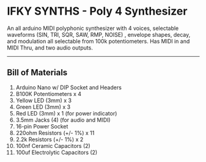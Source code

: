 # IFKY SYNTHS - Poly 4 Synthesizer

An all arduino MIDI polyphonic synthesizer with 4 voices, selectable waveforms (SIN, TRI, SQR, SAW, RMP, NOISE) , envelope shapes, decay, and modulation all selectable from 100k potentiometers. Has MIDI in and MIDI Thru, and two audio outputs.

----

## Bill of Materials
1. Arduino Nano w/ DIP Socket and Headers
2. B100K Potentiometers x 4
3. Yellow LED (3mm) x 3
4. Green LED (3mm) x 3
5. Red LED (3mm) x 1 (for power indicator)
6. 3.5mm Jacks (4) (for audio and MIDI)
7. 16-pin Power Socket
8. 220ohm Resistors (+/- 1%) x 11
9. 2.2k Resistors (+/- 1%) x 2
10. 100nf Ceramic Capacitors (2)
11. 100uf Electrolytic Capacitors (2)


